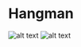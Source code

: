 # Hangman
![alt text](![image](https://github.com/nisacetinel06/Hangman/assets/138515503/bc7af7eb-8e66-4322-86c4-fea4b127bac8)
)
![alt text](![image](https://github.com/nisacetinel06/Hangman/assets/138515503/24b48afc-282b-42d5-976a-5f9d9e96a7c6)
)
